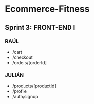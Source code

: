 # Ecommerce-Fitness

## Sprint 3: FRONT-END I

### RAÚL

  - /cart
  - /checkout
  - /orders/[orderId]

### JULIÁN

  - /products/[productId]
  - /profile
  - /auth/signup

